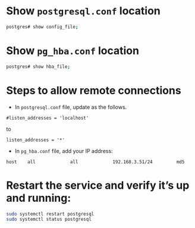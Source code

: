# Show `postgresql.conf` location
```bash
postgres# show config_file;
```

# Show `pg_hba.conf` location
```bash
postgres# show hba_file;
```

# Steps to allow remote connections
- In `postgresql.conf` file, update as the follows.
```
#listen_addresses = 'localhost'
```
to
```
listen_addresses = '*'
```

- In `pg_hba.conf` file, add your IP address:
```
host    all             all             192.168.3.51/24         md5
```

# Restart the service and verify it’s up and running:
```bash
sudo systemctl restart postgresql
sudo systemctl status postgresql
```
